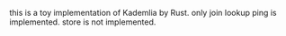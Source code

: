 this is a toy implementation of Kademlia by Rust.
only join lookup ping is implemented. store is not implemented.
